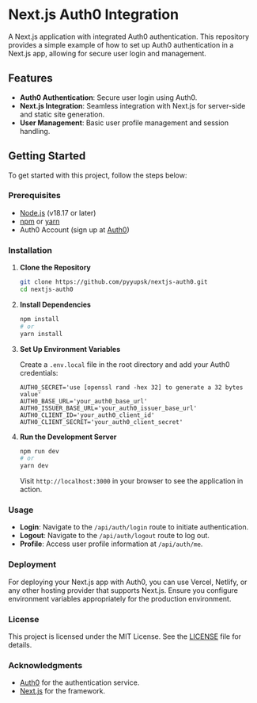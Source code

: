 # Next.js Auth0 Integration

A Next.js application with integrated Auth0 authentication. This repository provides a simple example of how to set up Auth0 authentication in a Next.js app, allowing for secure user login and management.

## Features

- **Auth0 Authentication**: Secure user login using Auth0.
- **Next.js Integration**: Seamless integration with Next.js for server-side and static site generation.
- **User Management**: Basic user profile management and session handling.

## Getting Started

To get started with this project, follow the steps below:

### Prerequisites

- [Node.js](https://nodejs.org/) (v18.17 or later)
- [npm](https://www.npmjs.com/) or [yarn](https://yarnpkg.com/)
- Auth0 Account (sign up at [Auth0](https://auth0.com/))

### Installation

1. **Clone the Repository**

    ```sh
    git clone https://github.com/pyyupsk/nextjs-auth0.git
    cd nextjs-auth0
    ```

2. **Install Dependencies**

    ```sh
    npm install
    # or
    yarn install
    ```

3. **Set Up Environment Variables**

    Create a `.env.local` file in the root directory and add your Auth0 credentials:

    ```env
    AUTH0_SECRET='use [openssl rand -hex 32] to generate a 32 bytes value'
    AUTH0_BASE_URL='your_auth0_base_url'
    AUTH0_ISSUER_BASE_URL='your_auth0_issuer_base_url'
    AUTH0_CLIENT_ID='your_auth0_client_id'
    AUTH0_CLIENT_SECRET='your_auth0_client_secret'
    ```

4. **Run the Development Server**

    ```sh
    npm run dev
    # or
    yarn dev
    ```

    Visit `http://localhost:3000` in your browser to see the application in action.

### Usage

- **Login**: Navigate to the `/api/auth/login` route to initiate authentication.
- **Logout**: Navigate to the `/api/auth/logout` route to log out.
- **Profile**: Access user profile information at `/api/auth/me`.

### Deployment

For deploying your Next.js app with Auth0, you can use Vercel, Netlify, or any other hosting provider that supports Next.js. Ensure you configure environment variables appropriately for the production environment.

### License

This project is licensed under the MIT License. See the [LICENSE](LICENSE) file for details.

### Acknowledgments

- [Auth0](https://auth0.com/) for the authentication service.
- [Next.js](https://nextjs.org/) for the framework.
